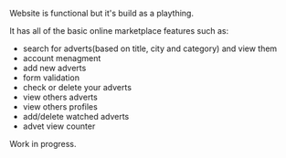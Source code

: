 Website is functional but it's build as a plaything.

It has all of the basic online marketplace features such as:

- search for adverts(based on title, city and category) and view them
- account menagment
- add new adverts
- form validation
- check or delete your adverts
- view others adverts
- view others profiles
- add/delete watched adverts
- advet view counter

Work in progress.

